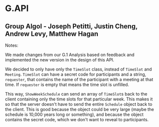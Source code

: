 # G.API

## Group Algol - Joseph Petitti, Justin Cheng, Andrew Levy, Matthew Hagan

Notes:

We made changes from our G.1 Analysis based on feedback and implemented the new
version in the design of this API.

We decided to only have only the `TimeSlot` class, instead of `TimeSlot` and
`Meeting`. `TimeSlot` can have a secret code for participants and a string,
`requester`, that contains the name of the participant with a meeting at that
time. If `requester` is empty that means the time slot is unfilled.

This way, `ShowWeekSchedule` can send an array of `TimeSlot`s back to the client
containing only the time slots for that particular week. This makes it so that
the server doesn't have to send the entire `Schedule` object back to the client.
This is good because the object could be very large (maybe the schedule is
10,000 years long or something), and because the object contains the secret
code, which we don't want to reveal to participants.
